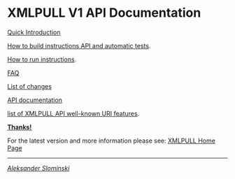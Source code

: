 # XMLPULL V1 API Documentation</title>

<p><a href="doc/quick_intro.html">Quick Introduction</a>

<p><a href="doc/build.txt">How to build instructions API and automatic tests</a>.

<p><a href="doc/run.txt">How to run instructions</a>.

<p><a href="doc/faq.html">FAQ</a>

<p><a href="doc/changes.html">List of changes</a>

<p><a href="doc/api/org/xmlpull/v1/package-summary.html">API documentation</a>

<p><a href="doc/features.html">list of XMLPULL API well-known URI features</a>.

<p><b><a href="doc/THANKS.txt">Thanks!</a></b>


<p>
For the latest version and more information please see:
<a href="http://www.xmlpull.org/">XMLPULL Home Page</a>
<!-- and
<a href="http://www.xmlpull.org/discussion.shtml">XMLPULL
discussion list archives</a>.-->

<p>


<HR>


<address><a href="http://www.extreme.indiana.edu/~aslom/">Aleksander Slominski</a><address>

<p>&nbsp;<p>&nbsp;<p>&nbsp;<p>&nbsp;<p>&nbsp;<p>&nbsp;<p>&nbsp;<p>&nbsp;
</address>
</body>
</html>